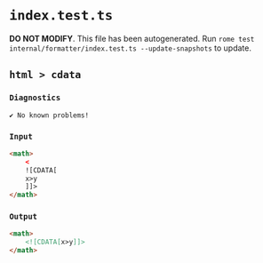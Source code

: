 # `index.test.ts`

**DO NOT MODIFY**. This file has been autogenerated. Run `rome test internal/formatter/index.test.ts --update-snapshots` to update.

## `html > cdata`

### `Diagnostics`

```
✔ No known problems!

```

### `Input`

```html
<math>
	<
	![CDATA[
	x>y
	]]>
</math>

```

### `Output`

```html
<math>
	<![CDATA[x>y]]>
</math>

```
